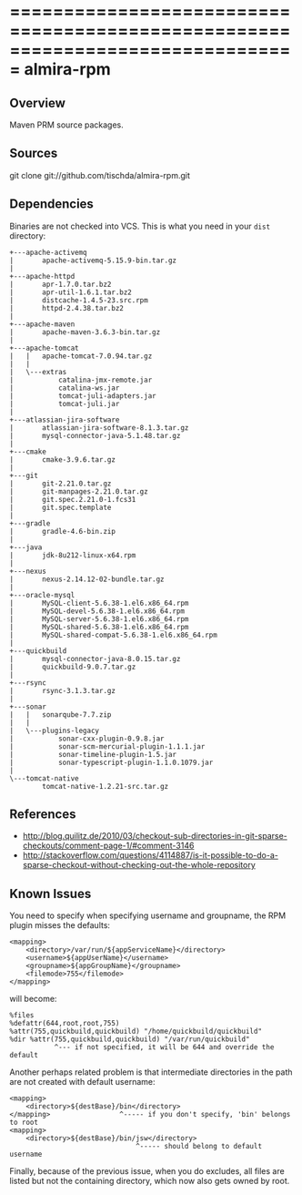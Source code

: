 ===============================================================================
almira-rpm
===============================================================================

Overview
--------
Maven PRM source packages.


Sources
-------
git clone git://github.com/tischda/almira-rpm.git


Dependencies
------------
Binaries are not checked into VCS. This is what you need in your `dist` directory:

~~~
+---apache-activemq
|       apache-activemq-5.15.9-bin.tar.gz
|
+---apache-httpd
|       apr-1.7.0.tar.bz2
|       apr-util-1.6.1.tar.bz2
|       distcache-1.4.5-23.src.rpm
|       httpd-2.4.38.tar.bz2
|
+---apache-maven
|       apache-maven-3.6.3-bin.tar.gz
|
+---apache-tomcat
|   |   apache-tomcat-7.0.94.tar.gz
|   |
|   \---extras
|           catalina-jmx-remote.jar
|           catalina-ws.jar
|           tomcat-juli-adapters.jar
|           tomcat-juli.jar
|
+---atlassian-jira-software
|       atlassian-jira-software-8.1.3.tar.gz
|       mysql-connector-java-5.1.48.tar.gz
|
+---cmake
|       cmake-3.9.6.tar.gz
|
+---git
|       git-2.21.0.tar.gz
|       git-manpages-2.21.0.tar.gz
|       git.spec.2.21.0-1.fcs31
|       git.spec.template
|
+---gradle
|       gradle-4.6-bin.zip
|
+---java
|       jdk-8u212-linux-x64.rpm
|
+---nexus
|       nexus-2.14.12-02-bundle.tar.gz
|
+---oracle-mysql
|       MySQL-client-5.6.38-1.el6.x86_64.rpm
|       MySQL-devel-5.6.38-1.el6.x86_64.rpm
|       MySQL-server-5.6.38-1.el6.x86_64.rpm
|       MySQL-shared-5.6.38-1.el6.x86_64.rpm
|       MySQL-shared-compat-5.6.38-1.el6.x86_64.rpm
|
+---quickbuild
|       mysql-connector-java-8.0.15.tar.gz
|       quickbuild-9.0.7.tar.gz
|
+---rsync
|       rsync-3.1.3.tar.gz
|
+---sonar
|   |   sonarqube-7.7.zip
|   |
|   \---plugins-legacy
|           sonar-cxx-plugin-0.9.8.jar
|           sonar-scm-mercurial-plugin-1.1.1.jar
|           sonar-timeline-plugin-1.5.jar
|           sonar-typescript-plugin-1.1.0.1079.jar
|
\---tomcat-native
        tomcat-native-1.2.21-src.tar.gz
~~~


References
----------
* http://blog.quilitz.de/2010/03/checkout-sub-directories-in-git-sparse-checkouts/comment-page-1/#comment-3146
* http://stackoverflow.com/questions/4114887/is-it-possible-to-do-a-sparse-checkout-without-checking-out-the-whole-repository


Known Issues
------------
You need to specify <filemode> when specifying username and groupname, the
RPM plugin misses the defaults:

    <mapping>
        <directory>/var/run/${appServiceName}</directory>
        <username>${appUserName}</username>
        <groupname>${appGroupName}</groupname>
        <filemode>755</filemode>
    </mapping>

   will become:

    %files
    %defattr(644,root,root,755)
    %attr(755,quickbuild,quickbuild) "/home/quickbuild/quickbuild"
    %dir %attr(755,quickbuild,quickbuild) "/var/run/quickbuild"
               ^--- if not specified, it will be 644 and override the default

Another perhaps related problem is that intermediate directories in the path are
not created with default username:

    <mapping>
        <directory>${destBase}/bin</directory>
    </mapping>                 ^----- if you don't specify, 'bin' belongs to root
    <mapping>
        <directory>${destBase}/bin/jsw</directory>
                                   ^----- should belong to default username

Finally, because of the previous issue, when you do excludes, all files are
listed but not the containing directory, which now also gets owned by root.

